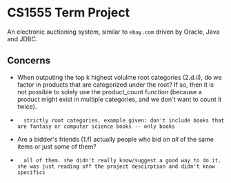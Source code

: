# CS1555 Term Project

An electronic auctioning system, similar to `ebay.com` driven by Oracle, Java and JDBC.

## Concerns

* When outputing the top k highest volulme root categories (2.d.ii), do we factor in products that are categorized under the root? If so, then it is not possible to solely use the product_count function (because a product might exist in multiple categories, and we don't want to count it twice).
*		strictly root categories. example given: don't include books that are fantasy or computer science books -- only books
* Are a bidder's friends (1.f) actually people who bid on _all_ of the same items or just _some_ of them?
*		all of them. she didn't really know/suggest a good way to do it. she was just reading off the project descirption and didn't know specifics